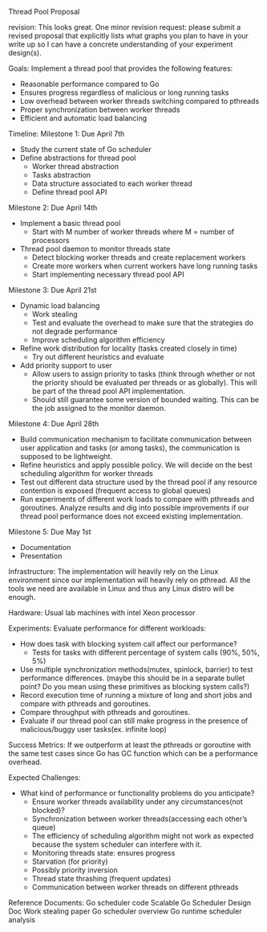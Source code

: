 Thread Pool Proposal

revision: This looks great. One minor revision request: please submit a revised proposal that explicitly lists what graphs you plan to have in your write up so I can have a concrete understanding of your experiment design(s).

Goals: Implement a thread pool that provides the following features:
*  Reasonable performance compared to Go
*  Ensures progress regardless of malicious or long running tasks
*  Low overhead between worker threads switching compared to pthreads
*  Proper synchronization between worker threads
*  Efficient and automatic load balancing


Timeline:
Milestone 1: Due April 7th
* Study the current state of Go scheduler
* Define abstractions for thread pool
   * Worker thread abstraction
   * Tasks abstraction
   * Data structure associated to each worker thread
   * Define thread pool API


Milestone 2: Due April 14th
* Implement a basic thread pool 
   * Start with M number of worker threads where M = number of processors
* Thread pool daemon to monitor threads state
   * Detect blocking worker threads and create replacement workers
   * Create more workers when current workers have long running tasks
   * Start implementing necessary thread pool API


Milestone 3: Due April 21st
* Dynamic load balancing 
   * Work stealing
   * Test and evaluate the overhead to make sure that the strategies do not degrade performance
   * Improve scheduling algorithm efficiency
* Refine work distribution for locality (tasks created closely in time)
   * Try out different heuristics and evaluate
* Add priority support to user
   * Allow users to assign priority to tasks (think through whether or not the priority should be evaluated per threads or as globally). This will be part of the thread pool API implementation.
   * Should still guarantee some version of bounded waiting. This can be the job assigned to the monitor daemon.


Milestone 4: Due April 28th
* Build communication mechanism to facilitate communication between user application and tasks (or among tasks), the communication is supposed to be lightweight.
* Refine heuristics and apply possible policy. We will decide on the best scheduling algorithm for worker threads
* Test out different data structure used by the thread pool if any resource contention is exposed (frequent access to global queues)
* Run experiments of different work loads to compare with pthreads and goroutines. Analyze results and dig into possible improvements if our thread pool performance does not exceed existing implementation.


Milestone 5: Due May 1st
* Documentation
* Presentation




Infrastructure:
The implementation will heavily rely on the Linux environment since our implementation will heavily rely on pthread. All the tools we need are available in Linux and thus any Linux distro will be enough.


Hardware:
Usual lab machines with intel Xeon processor


Experiments:
Evaluate performance for different workloads:
* How does task with blocking system call affect our performance?
   *  Tests for tasks with different percentage of system calls (90%, 50%, 5%)
* Use multiple synchronization methods(mutex, spinlock, barrier) to test performance differences. (maybe this should be in a separate bullet point? Do you mean using these primitives as blocking system calls?) 
* Record execution time of running a mixture of long and short jobs and compare with pthreads and goroutines.
* Compare throughput with pthreads and goroutines.
* Evaluate if our thread pool can still make progress in the presence of malicious/buggy user tasks(ex. infinite loop)


Success Metrics:
If we outperform at least the pthreads or goroutine with the same test cases since Go has GC function which can be a performance overhead.


Expected Challenges:


* What kind of performance or functionality problems do you anticipate?
   * Ensure worker threads availability under any circumstances(not blocked)?
   * Synchronization between worker threads(accessing each other’s queue)
   * The efficiency of scheduling algorithm might not work as expected because the system scheduler can interfere with it.
   * Monitoring threads state: ensures progress
   * Starvation (for priority)
   * Possibly priority inversion
   * Thread state thrashing (frequent updates)
   * Communication between worker threads on different pthreads


Reference Documents:
Go scheduler code
Scalable Go Scheduler Design Doc
Work stealing paper
Go scheduler overview
Go runtime scheduler analysis
